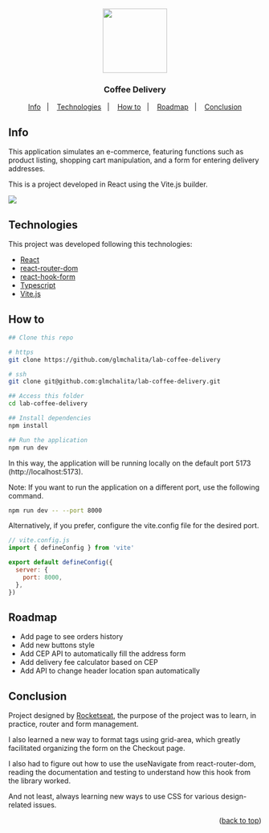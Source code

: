 <a name="readme-top"></a>

<h1 align="center">
  <img src="../media/images/coffee-logo.svg?raw=true" width="128">
</h1>

<h3 align="center">
  Coffee Delivery
</h3>

<p align="center">
  <a href="#info">Info</a>&nbsp;&nbsp;&nbsp;|&nbsp;&nbsp;&nbsp;
  <a href="#technologies">Technologies</a>&nbsp;&nbsp;&nbsp;|&nbsp;&nbsp;&nbsp;
  <a href="#how-to">How to</a>&nbsp;&nbsp;&nbsp;|&nbsp;&nbsp;&nbsp;
  <a href="#roadmap">Roadmap</a>&nbsp;&nbsp;&nbsp;|&nbsp;&nbsp;&nbsp;
  <a href="#conclusion">Conclusion</a>
</p>

## Info
This application simulates an e-commerce, featuring functions such as product listing, shopping cart manipulation, and a form for entering delivery addresses.

This is a project developed in React using the Vite.js builder.

<img src="../media/images/home.png?raw=true">

## Technologies

This project was developed following this technologies:

- [React](https://react.dev/)
- [react-router-dom](https://reactrouter.com/en/main)
- [react-hook-form](https://react-hook-form.com/)
- [Typescript](https://www.typescriptlang.org/)
- [Vite.js](https://vitejs.dev/)

## How to

```bash
## Clone this repo

# https
git clone https://github.com/glmchalita/lab-coffee-delivery

# ssh
git clone git@github.com:glmchalita/lab-coffee-delivery.git

## Access this folder
cd lab-coffee-delivery

## Install dependencies
npm install

## Run the application
npm run dev
```

In this way, the application will be running locally on the default port 5173 (http://localhost:5173).

Note: If you want to run the application on a different port, use the following command.

```bash
npm run dev -- --port 8000
```

Alternatively, if you prefer, configure the vite.config file for the desired port.

```js
// vite.config.js
import { defineConfig } from 'vite'

export default defineConfig({
  server: {
    port: 8000,
  },
})
```

## Roadmap

- Add page to see orders history
- Add new buttons style
- Add CEP API to automatically fill the address form
- Add delivery fee calculator based on CEP
- Add API to change header location span automatically

## Conclusion

Project designed by [Rocketseat](https://github.com/rocketseat-education), the purpose of the project was to learn, in practice, router and form management.

I also learned a new way to format tags using grid-area, which greatly facilitated organizing the form on the Checkout page.

I also had to figure out how to use the useNavigate from react-router-dom, reading the documentation and testing to understand how this hook from the library worked.

And not least, always learning new ways to use CSS for various design-related issues.

<p align="right">(<a href="#readme-top">back to top</a>)</p>
